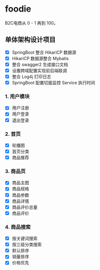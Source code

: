 # foodie
B2C电商从 0 - 1 再到 100。

## 单体架构设计项目
-[x] SpringBoot 整合 HikariCP 数据源
-[x] HikariCP 数据源整合 Mybatis
-[x] 整合 swagger2 生成接口文档
-[x] 设置跨域配置实现前后端联调
-[x] 整合 Log4j 打印日志
-[x] SpringBoot 配置切面监控 Service 执行时间
### 1. 用户模块
-[x] 用户注册
-[x] 用户登录
-[x] 退出登录
### 2. 首页
-[x] 轮播图
-[x] 首页分类
-[x] 商品推荐
### 3. 商品页
-[x] 商品主图
-[x] 商品规格
-[x] 商品参数
-[x] 商品详情
-[x] 商品评价总量
-[x] 商品评价
### 4. 商品搜索
-[x] 按关键词搜索
-[x] 按三级分类搜索
-[x] 默认排序
-[x] 销量排序
-[x] 价格优先